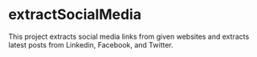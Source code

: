 # extractSocialMedia
This project extracts social media links from given websites and extracts latest posts from Linkedin, Facebook, and Twitter.
